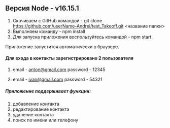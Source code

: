 ## Версия Node - v16.15.1

1. Скачиваем с GitHub командой - git clone https://github.com/userName-Andrei/test_Takeoff.git <название папки>
2. Выполняем команду - npm install
3. Для запуска приложения воспользуйтесь командой - npm start

Приложение запустится автоматически в браузере.

#### Для входа в контакты зарегистрировано 2 пользователя
1. email - anton@gmail.com
   password - 12345

2. email - ivan@gmail.com
   password - 54321

##### Приложение поддерживает функции:
1. добавление контакта
2. редактирование контакта
3. удаление контакта
4. поиск по имени или телефону